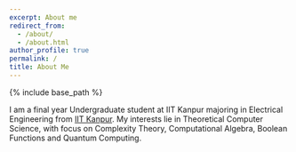 ```yaml
---
excerpt: About me
redirect_from:
  - /about/
  - /about.html
author_profile: true
permalink: /
title: About Me
---
```


{% include base_path %}

I am a final year Undergraduate student at IIT Kanpur majoring in Electrical
Engineering from [IIT Kanpur](https://www.iitk.ac.in/). My interests lie in
Theoretical Computer Science, with focus on Complexity Theory, Computational
Algebra, Boolean Functions and Quantum Computing.
